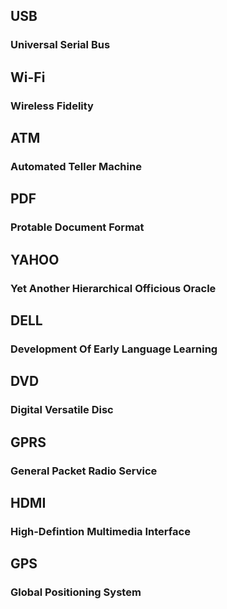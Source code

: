 
## USB
### Universal Serial Bus

## Wi-Fi
### Wireless Fidelity

## ATM
### Automated Teller Machine

## PDF
### Protable Document Format

## YAHOO
### Yet Another Hierarchical Officious Oracle

## DELL
### Development Of Early Language Learning

## DVD
### Digital Versatile Disc

## GPRS
### General Packet Radio Service

## HDMI
### High-Defintion Multimedia Interface

## GPS
### Global Positioning System
